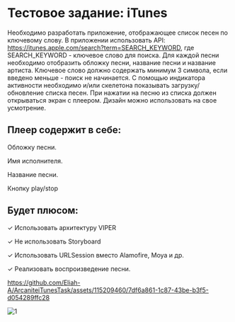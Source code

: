 # Тестовое задание: iTunes
Необходимо разработать приложение, отображающее список песен по ключевому слову. 
В приложении использовать API: https://itunes.apple.com/search?term=SEARCH_KEYWORD, где SEARCH_KEYWORD - ключевое слово для поиска. 
Для каждой песни необходимо отобразить обложку песни, название песни и название артиста. 
Ключевое слово должно содержать минимум 3 символа, если введено меньше - поиск не начинается. 
С помощью индикатора активности необходимо и/или скелетона показывать загрузку/обновление списка песен. 
При нажатии на песню из списка должен открываться экран с плеером. Дизайн можно использовать на свое усмотрение.

## Плеер содержит в себе: 
Обложку песни.

Имя исполнителя. 

Название песни. 

Кнопку play/stop 

## Будет плюсом:
✓ Использовать архитектуру VIPER

✓ Не использовать Storyboard

✓ Использовать URLSession вместо Alamofire, Moya и др.

✓ Реализовать воспроизведение песни.


https://github.com/Eliah-A/ArcaniteiTunesTask/assets/115209460/7df6a861-1c87-43be-b3f5-d054289ffc28


![1](https://github.com/Eliah-A/ArcaniteiTunesTask/assets/115209460/8598c648-86f5-49b8-b646-5ed0578995e0)
